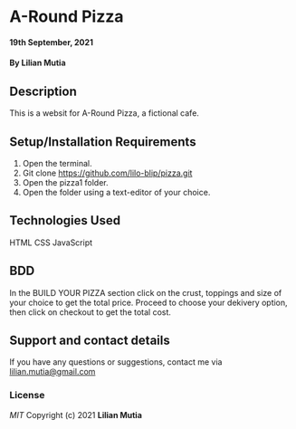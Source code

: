 # A-Round Pizza
#### 19th September, 2021
#### By **Lilian Mutia**
## Description
This is a websit for A-Round Pizza, a fictional cafe.
## Setup/Installation Requirements
1. Open the terminal.
2. Git clone https://github.com/lilo-blip/pizza.git
3. Open the pizza1 folder.
4. Open the folder using a text-editor of your choice.
## Technologies Used
HTML
CSS
JavaScript
## BDD
In the BUILD YOUR PIZZA section click on the crust, toppings and size of your choice to get the total price.
Proceed to choose your dekivery option, then click on checkout to get the total cost.

## Support and contact details
If you have any questions or suggestions, contact me via lilian.mutia@gmail.com
### License
*MIT*
Copyright (c) 2021 **Lilian Mutia**